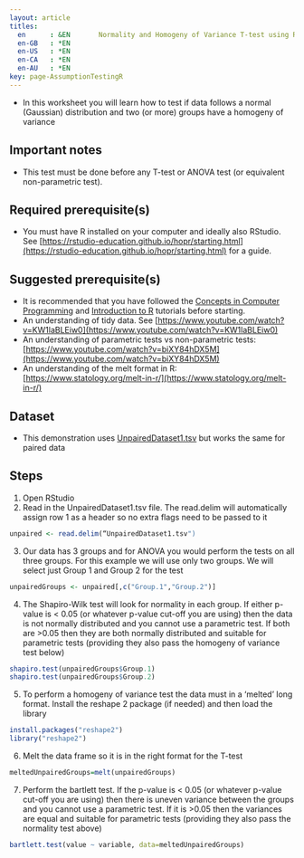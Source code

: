 ```yaml
---
layout: article
titles:
  en      : &EN       Normality and Homogeny of Variance T-test using R Worksheet
  en-GB   : *EN
  en-US   : *EN
  en-CA   : *EN
  en-AU   : *EN
key: page-AssumptionTestingR
---
```


*	In this worksheet you will learn how to test if data follows a normal (Gaussian) distribution and two (or more) groups have a homogeny of variance

## Important notes
*	This test must be done before any T-test or ANOVA test (or equivalent non-parametric test). 


## Required prerequisite(s)
*	You must have R installed on your computer and ideally also RStudio. See [https://rstudio-education.github.io/hopr/starting.html](https://rstudio-education.github.io/hopr/starting.html) for a guide.


## Suggested prerequisite(s)
* It is recommended that you have followed the [Concepts in Computer Programming](https://conmeehan.github.io/PathogenDataCourse/ConceptsInComputerProgramming) and [Introduction to R](https://conmeehan.github.io/PathogenDataCourse/IntroToR) tutorials before starting.
*	An understanding of tidy data. See [https://www.youtube.com/watch?v=KW1laBLEiw0](https://www.youtube.com/watch?v=KW1laBLEiw0)
*	An understanding of parametric tests vs non-parametric tests: [https://www.youtube.com/watch?v=biXY84hDX5M](https://www.youtube.com/watch?v=biXY84hDX5M)
*	An understanding of the melt format in R: [https://www.statology.org/melt-in-r/](https://www.statology.org/melt-in-r/)


## Dataset
*	This demonstration uses [UnpairedDataset1.tsv](https://conmeehan.github.io/PathogenDataCourse/Datasets/UnpairedDataset1.tsv) but works the same for paired data

## Steps
1.	Open RStudio
2.	Read in the UnpairedDataset1.tsv file. The read.delim will automatically assign row 1 as a header so no extra flags need to be passed to it
```r
unpaired <- read.delim(“UnpairedDataset1.tsv")
```
3.	Our data has 3 groups and for ANOVA you would perform the tests on all three groups. For this example we will use only two groups. We will select just Group 1 and Group 2 for the test
```r
unpairedGroups <- unpaired[,c("Group.1","Group.2")]
```
4.	The Shapiro-Wilk test will look for normality in each group. If either p-value is < 0.05 (or whatever p-value cut-off you are using) then the data is not normally distributed and you cannot use a parametric test. If both are >0.05 then they are both normally distributed and suitable for parametric tests (providing they also pass the homogeny of variance test below)
```r
shapiro.test(unpairedGroups$Group.1) 
shapiro.test(unpairedGroups$Group.2)
```
5.	To perform a homogeny of variance test the data must in a ‘melted’ long format. Install the reshape 2 package (if needed) and then load the library
```r
install.packages("reshape2")
library("reshape2")
```
6.	Melt the data frame so it is in the right format for the T-test
```r
meltedUnpairedGroups=melt(unpairedGroups)
```
7.	Perform the bartlett test. If the p-value is < 0.05 (or whatever p-value cut-off you are using) then there is uneven variance between the groups and you cannot use a parametric test. If it is >0.05 then the variances are equal and suitable for parametric tests (providing they also pass the normality test above)
```r
bartlett.test(value ~ variable, data=meltedUnpairedGroups)
```


